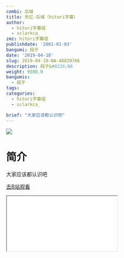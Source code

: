 ```yaml
---
combi: 后城
title: 失忆-后城（hitori字幕）
author:
  - hitori字幕组
  - sclarkca_
zmz: hitori字幕组
publishdate: '2001-01-03'
bangumi: 段子
date: '2019-04-10'
slug: 2019-04-10-NA-48829766
description: 段子&#8226;NA
weight: 9590.0
bangumis:
  - 段子
tags:
categories:
  - hitori字幕组
  - sclarkca_

brief: "大家应该都认识吧"
---
```

![](https://raw.githubusercontent.com/tcgriffith/owaraisite/master/static/tmpimg/pmkmWYv.jpg)
# 简介  
大家应该都认识吧  

[去B站观看](https://www.bilibili.com/video/av48829766/)
<div class ="resp-container"><iframe class="testiframe" src="//player.bilibili.com/player.html?aid=48829766"", scrolling="no", allowfullscreen="true" > </iframe></div> 
